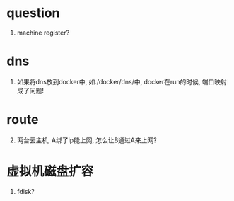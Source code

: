 # question
1. machine register?  

# dns
1. 如果将dns放到docker中, 如./docker/dns/中, docker在run的时候, 端口映射成了问题!  

# route
2. 两台云主机, A绑了ip能上网, 怎么让B通过A来上网?  

# 虚拟机磁盘扩容
1. fdisk?  
